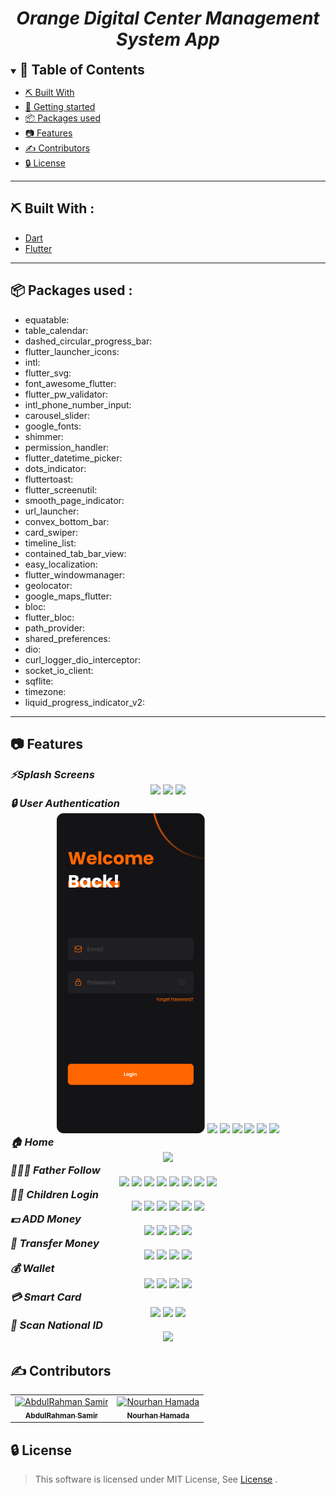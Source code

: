 

<div align="center">
    <h1 align='center'><i>Orange Digital Center Management System App</i></h1>
</div>


<details open="open">
<summary>
<h2 style="display:inline">📝 Table of Contents</h2>
</summary>



- [⛏️ Built With](#built-with)
- [🏁 Getting started](#getting-started)
- [📦 Packages used](#packages-used)
- [📷 Features](#features)
- [✍️ Contributors](#contributors)
- [🔒 License](#license)
</details>
<hr>
<h2 href="#built-with">⛏️ Built With : </h2>
 <ul>
    <li><a href="https://dart.dev/">Dart</a></li>
    <li><a href="https://flutter.dev/">Flutter</a></li>
 </ul>
<hr>


<h2 href="#packages-used">📦 Packages used : </h2>
 <ul>
    <li> equatable:</li>
    <li>table_calendar:</li>
   <li>dashed_circular_progress_bar:</li>
   <li>flutter_launcher_icons:</li>
   <li>intl:</li>
   <li>flutter_svg:</li>
   <li>font_awesome_flutter:</li>
   <li>flutter_pw_validator:</li>
   <li>intl_phone_number_input:</li>
   <li>carousel_slider:</li>
   <li>google_fonts:</li>
   <li>shimmer:</li>
   <li>permission_handler:</li>
   <li>flutter_datetime_picker:</li>
   <li>dots_indicator:</li>
   <li>fluttertoast:</li>
   <li>flutter_screenutil:</li>
   <li>smooth_page_indicator:</li>
   <li>url_launcher:</li>
   <li>convex_bottom_bar:</li>
   <li>card_swiper:</li>
  <li>timeline_list: </li>
   <li>contained_tab_bar_view:</li>
   <li>easy_localization:</li>
   <li>flutter_windowmanager:</li>
   <li>geolocator:</li>
   <li>google_maps_flutter:</li>
   <li>bloc:</li>
   <li>flutter_bloc:</li>
   <li>path_provider:</li>
   <li>shared_preferences:</li>
   <li>dio:</li>
   <li>curl_logger_dio_interceptor:</li>
   <li>socket_io_client:</li>
   <li>sqflite:</li>
   <li>timezone: </li>
   <li>liquid_progress_indicator_v2:</li>
 </ul>
<hr>


## 📷 Features

<summary>
<h3 style="display:inline">
<strong><em>⚡️Splash Screens</em></strong></h3>
</summary>
<div align="center">
   <img src="/screenshots/splash_screen/Splash Screen #1.png">
   <img src="/screenshots/splash_screen/Splash Screen #2.png">
   <img src="screenshots/splash_screen/Splash Screen #3.png">
    
</div>

<summary>
<h3 style="display:inline">
<strong><em>🔒 User Authentication</em></strong></h3>
</summary>
<div align="center">
   <img src="./screenshots/Auth/Login.png">
   <img src="./screenshots/Auth/signup.png">
   <img src="./screenshots/Auth/OTP.png">
   <img src="./screenshots/Auth/OTP2.png">
   <img src="./screenshots/Auth/DoneOTP.png">
   <img src="./screenshots/Auth/Passcode.png">
   <img src="./screenshots/Auth/PasscodeAlert.png">
</div>

<summary>
<h3 style="display:inline">
<strong><em>🏠 Home</em></strong></h3>
</summary>
<div align="center">
   <img src="./screenshots/home/homeScreen.png">
</div>

<summary>
<h3 style="display:inline">
<strong><em>👨‍👧‍👦 Father Follow </em></strong></h3>
</summary>
<div align="center">
   <img src="./screenshots/DadFollow/DadFollow1.png">
   <img src="./screenshots/DadFollow/DadFollow2.png">
   <img src="./screenshots/DadFollow/DadFollow3.png">
   <img src="./screenshots/DadFollow/DadFollow4.png">
   <img src="./screenshots/DadFollow/DadFollow5.png">
   <img src="./screenshots/DadFollow/DadFollow6.png">
   <img src="./screenshots/DadFollow/DadFollow7.png">
   <img src="./screenshots/DadFollow/DadFollow8.png">
</div>

<summary>
<h3 style="display:inline">
<strong><em>👦👧 Children Login </em></strong></h3>
</summary>
<div align="center">
   <img src="./screenshots/ChildrenLogin/ChildrenLogin1.png">
   <img src="./screenshots/ChildrenLogin/ChildrenLogin2.png">
   <img src="./screenshots/ChildrenLogin/ChildrenLogin3.png">
   <img src="./screenshots/ChildrenLogin/ChildrenLogin4.png">
   <img src="./screenshots/ChildrenLogin/ChildrenLogin5.png">
   <img src="./screenshots/ChildrenLogin/ChildrenLogin6.png">
</div>

<summary>
<h3 style="display:inline">
<strong><em>💵 ADD Money </em></strong></h3>
</summary>
<div align="center">
   <img src="./screenshots/AddMoney/AddMoney1.png">
   <img src="./screenshots/AddMoney/AddMoney2.png">
   <img src="./screenshots/AddMoney/AddMoney3.png">
   <img src="./screenshots/AddMoney/AddMoney4.png">
</div>

<summary>
<h3 style="display:inline">
<strong><em>💸 Transfer Money </em></strong></h3>
</summary>
<div align="center"> 
   <img src="./screenshots/SendMoney/Sendmoney1.png">
   <img src="./screenshots/SendMoney/Sendmoney2.png">
   <img src="./screenshots/SendMoney/Sendmoney3.png">
   <img src="./screenshots/SendMoney/Sendmoney4.png">
</div>

<summary>
<h3 style="display:inline">
<strong><em>💰 Wallet</em></strong></h3>
</summary>
<div align="center"> 
   <img src="./screenshots/Wallet/Wallet1.png">
   <img src="./screenshots/Wallet/Wallet2.png">
   <img src="./screenshots/Wallet/Wallet3.png">
   <img src="./screenshots/Wallet/Wallet4.png">
</div>


<summary>
<h3 style="display:inline">
<strong><em>💳 Smart Card </em></strong></h3>
</summary>
<div align="center">
   <img src="./screenshots/SmartCard/SmartCard1.png">
   <img src="./screenshots/SmartCard/SmartCard2.png">
   <img src="./screenshots/SmartCard/SmartCard3.png">
</div>


<summary>
<h3 style="display:inline">
<strong><em>📇 Scan National ID </em></strong></h3>
</summary>
<div align="center">
   <img src="./screenshots/Debts/Debts.png">
</div>

<h2 href="#Contributors">✍️ Contributors</h2>
<table>
  <tr>

<td align="center">
<a href="https://github.com/BudaSamir" target="_black">
<img src="https://avatars.githubusercontent.com/u/126231095?v=4" width="150px;" alt="AbdulRahman Samir"/><br /><sub><b>AbdulRahman Samir</b></sub></a><br />
</td>

 <td align="center">
<a href="https://github.com/NourhanHamada" target="_black">
<img src="https://avatars.githubusercontent.com/u/88406076?v=4" width="150px;" alt="Nourhan Hamada"/><br /><sub><b>Nourhan Hamada</b></sub></a><br />
</td>
</tr>
</table>


## 🔒 License <a name = "license"></a>

> This software is licensed under MIT License, See [License](https://github.com/CMP24-SWE-TEAM3/Backend/blob/main/LICENSE) .

